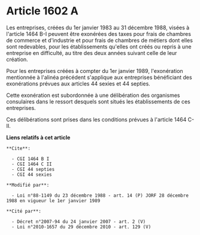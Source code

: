# Article 1602 A

Les entreprises, créées du 1er janvier 1983 au 31 décembre 1988, visées à l'article 1464 B-I peuvent être exonérées des taxes
pour frais de chambres de commerce et d'industrie et pour frais de chambres de métiers dont elles sont redevables, pour les
établissements qu'elles ont créés ou repris à une entreprise en difficulté, au titre des deux années suivant celle de leur
création.

Pour les entreprises créées à compter du 1er janvier 1989, l'exonération mentionnée à l'alinéa précédent s'applique aux
entreprises bénéficiant des exonérations prévues aux articles 44 sexies et 44 septies.

Cette exonération est subordonnée à une délibération des organismes consulaires dans le ressort desquels sont situés les
établissements de ces entreprises.

Ces délibérations sont prises dans les conditions prévues à l'article 1464 C-II.

**Liens relatifs à cet article**

	**Cite**:

	  - CGI 1464 B I
	  - CGI 1464 C II
	  - CGI 44 septies
	  - CGI 44 sexies

	**Modifié par**:

	  - Loi n°88-1149 du 23 décembre 1988 - art. 14 (P) JORF 28 décembre 1988 en vigueur le 1er janvier 1989

	**Cité par**:

	  - Décret n°2007-94 du 24 janvier 2007 - art. 2 (V)
	  - Loi n°2010-1657 du 29 décembre 2010 - art. 129 (V)
